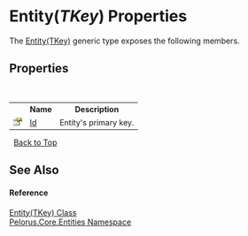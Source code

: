 # Entity(*TKey*) Properties
 

The <a href="56B6FF42">Entity(TKey)</a> generic type exposes the following members.


## Properties
&nbsp;<table><tr><th></th><th>Name</th><th>Description</th></tr><tr><td>![Public property](media/pubproperty.gif "Public property")</td><td><a href="161A1C56">Id</a></td><td>
Entity's primary key.</td></tr></table>&nbsp;
<a href="#entity(*tkey*)-properties">Back to Top</a>

## See Also


#### Reference
<a href="56B6FF42">Entity(TKey) Class</a><br /><a href="20086FC9">Pelorus.Core.Entities Namespace</a><br />